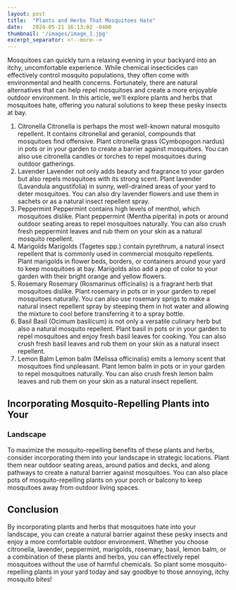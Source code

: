 ```yaml
---
layout: post
title:  "Plants and Herbs That Mosquitoes Hate"
date:   2024-05-21 16:13:02 -0400
thumbnail: '/images/image_1.jpg'
excerpt_separator: <!--more-->
---
```

Mosquitoes can quickly turn a relaxing evening in your backyard into an itchy, uncomfortable experience.<!--more--> While chemical insecticides can effectively control mosquito populations, they often come with environmental and health concerns. Fortunately, there are natural alternatives that can help repel mosquitoes and create a more enjoyable outdoor environment. In this article, we'll explore plants and herbs that mosquitoes hate, offering you natural solutions to keep these pesky insects at bay.
1. Citronella
Citronella is perhaps the most well-known natural mosquito repellent. It contains citronellal and geraniol, compounds that mosquitoes find offensive. Plant citronella grass (Cymbopogon nardus) in pots or in your garden to create a barrier against mosquitoes. You can also use citronella candles or torches to repel mosquitoes during outdoor gatherings.
2. Lavender
Lavender not only adds beauty and fragrance to your garden but also repels mosquitoes with its strong scent. Plant lavender (Lavandula angustifolia) in sunny, well-drained areas of your yard to deter mosquitoes. You can also dry lavender flowers and use them in sachets or as a natural insect repellent spray.
3. Peppermint
Peppermint contains high levels of menthol, which mosquitoes dislike. Plant peppermint (Mentha piperita) in pots or around outdoor seating areas to repel mosquitoes naturally. You can also crush fresh peppermint leaves and rub them on your skin as a natural mosquito repellent.
4. Marigolds
Marigolds (Tagetes spp.) contain pyrethrum, a natural insect repellent that is commonly used in commercial mosquito repellents. Plant marigolds in flower beds, borders, or containers around your yard to keep mosquitoes at bay. Marigolds also add a pop of color to your garden with their bright orange and yellow flowers.
5. Rosemary
Rosemary (Rosmarinus officinalis) is a fragrant herb that mosquitoes dislike. Plant rosemary in pots or in your garden to repel mosquitoes naturally. You can also use rosemary sprigs to make a natural insect repellent spray by steeping them in hot water and allowing the mixture to cool before transferring it to a spray bottle.
6. Basil
Basil (Ocimum basilicum) is not only a versatile culinary herb but also a natural mosquito repellent. Plant basil in pots or in your garden to repel mosquitoes and enjoy fresh basil leaves for cooking. You can also crush fresh basil leaves and rub them on your skin as a natural insect repellent.
7. Lemon Balm
Lemon balm (Melissa officinalis) emits a lemony scent that mosquitoes find unpleasant. Plant lemon balm in pots or in your garden to repel mosquitoes naturally. You can also crush fresh lemon balm leaves and rub them on your skin as a natural insect repellent.

## Incorporating Mosquito-Repelling Plants into Your
### Landscape
To maximize the mosquito-repelling benefits of these plants and herbs, consider incorporating them into your landscape in strategic locations. Plant them near outdoor seating areas, around patios and decks, and along pathways to create a natural barrier against mosquitoes. You can also place pots of mosquito-repelling plants on your porch or balcony to keep mosquitoes away from outdoor living spaces.

## Conclusion
By incorporating plants and herbs that mosquitoes hate into your landscape, you can create a natural barrier against these pesky insects and enjoy a more comfortable outdoor environment. Whether you choose citronella, lavender, peppermint, marigolds, rosemary, basil, lemon balm, or a combination of these plants and herbs, you can effectively repel mosquitoes without the use of harmful chemicals. So plant some mosquito-repelling plants in your yard today and say goodbye to those annoying, itchy mosquito bites!
